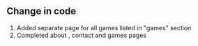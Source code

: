 ## Change in code

1. Added separate page for all games listed in "games" section
2. Completed about , contact and games pages

